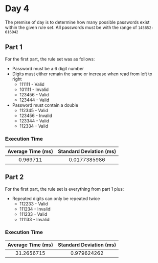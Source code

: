 # Day 4

The premise of day is to determine how many possible passwords exist within the given rule set. All passwords must be with the range of `145852-616942`

## Part 1

For the first part, the rule set was as follows:
* Password must be a 6 digit number
* Digits must either remain the same or increase when read from left to right
    * 111111 - Valid
    * 101111 - Invalid
    * 123456 - Valid
    * 123444 - Valid
* Password must contain a double
    * 112345 - Valid
    * 123456 - Invalid
    * 123344 - Valid
    * 112334 - Valid

### Execution Time

| Average Time (ms) | Standard Deviation (ms) |
| :---: | :---: |
| 0.969711 | 0.0177385986 |

## Part 2

For the first part, the rule set is everything from part 1 plus:
* Repeated digits can only be repeated twice
    * 112233 - Valid
    * 111234 - Invalid
    * 111233 - Valid
    * 111133 - Invalid

### Execution Time

| Average Time (ms) | Standard Deviation (ms) |
| :---: | :---: |
| 31.2656715 | 0.979624262 |